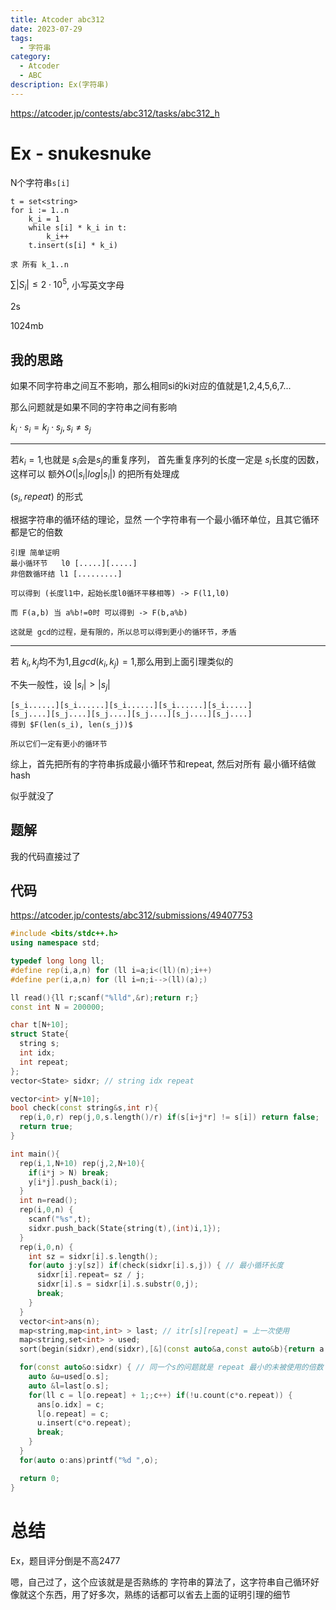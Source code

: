 ```yaml
---
title: Atcoder abc312
date: 2023-07-29
tags:
  - 字符串
category:
  - Atcoder
  - ABC
description: Ex(字符串)
---
```


<https://atcoder.jp/contests/abc312/tasks/abc312_h>

# Ex - snukesnuke

N个字符串`s[i]`

```
t = set<string>
for i := 1..n
	k_i = 1
	while s[i] * k_i in t:
		k_i++
	t.insert(s[i] * k_i)

求 所有 k_1..n
```

$\sum |S_i| \le 2\cdot 10^5$, 小写英文字母

2s

1024mb

## 我的思路

如果不同字符串之间互不影响，那么相同si的ki对应的值就是1,2,4,5,6,7...

那么问题就是如果不同的字符串之间有影响

$k_i\cdot s_i = k_j\cdot s_j, s_i \neq s_j$

---

若$k_i = 1$,也就是 $s_i$会是$s_j$的重复序列， 首先重复序列的长度一定是 $s_i$长度的因数，这样可以 额外$O(|s_i| log|s_i|)$ 的把所有处理成

$(s_i,repeat)$ 的形式

根据字符串的循环结的理论，显然 一个字符串有一个最小循环单位，且其它循环都是它的倍数

```
引理 简单证明
最小循环节   l0 [.....][.....]
非倍数循环结 l1 [.........]

可以得到 (长度l1中，起始长度l0循环平移相等) -> F(l1,l0)

而 F(a,b) 当 a%b!=0时 可以得到 -> F(b,a%b)

这就是 gcd的过程，是有限的，所以总可以得到更小的循环节，矛盾
```

---

若 $k_i,k_j$均不为1,且$gcd(k_i,k_j) = 1$,那么用到上面引理类似的

不失一般性，设 $|s_i| > |s_j|$

```
[s_i......][s_i......][s_i......][s_i......][s_i.....]
[s_j....][s_j....][s_j....][s_j....][s_j....][s_j....]
得到 $F(len(s_i), len(s_j))$ 

所以它们一定有更小的循环节
```

综上，首先把所有的字符串拆成最小循环节和repeat, 然后对所有 最小循环结做hash

似乎就没了

<!--more-->

## 题解

我的代码直接过了

## 代码

https://atcoder.jp/contests/abc312/submissions/49407753

```cpp
#include <bits/stdc++.h>
using namespace std;

typedef long long ll;
#define rep(i,a,n) for (ll i=a;i<(ll)(n);i++)
#define per(i,a,n) for (ll i=n;i-->(ll)(a);)

ll read(){ll r;scanf("%lld",&r);return r;}
const int N = 200000;

char t[N+10];
struct State{
  string s;
  int idx;
  int repeat;
};
vector<State> sidxr; // string idx repeat

vector<int> y[N+10];
bool check(const string&s,int r){
  rep(i,0,r) rep(j,0,s.length()/r) if(s[i+j*r] != s[i]) return false;
  return true;
}

int main(){
  rep(i,1,N+10) rep(j,2,N+10){
    if(i*j > N) break;
    y[i*j].push_back(i);
  }
  int n=read();
  rep(i,0,n) {
    scanf("%s",t);
    sidxr.push_back(State{string(t),(int)i,1});
  }
  rep(i,0,n) {
    int sz = sidxr[i].s.length();
    for(auto j:y[sz]) if(check(sidxr[i].s,j)) { // 最小循环长度
      sidxr[i].repeat= sz / j;
      sidxr[i].s = sidxr[i].s.substr(0,j);
      break;
    }
  }
  vector<int>ans(n);
  map<string,map<int,int> > last; // itr[s][repeat] = 上一次使用
  map<string,set<int> > used;
  sort(begin(sidxr),end(sidxr),[&](const auto&a,const auto&b){return a.s == b.s? a.idx<b.idx:a.s<b.s;});

  for(const auto&o:sidxr) { // 同一个s的问题就是 repeat 最小的未被使用的倍数
    auto &u=used[o.s];
    auto &l=last[o.s];
    for(ll c = l[o.repeat] + 1;;c++) if(!u.count(c*o.repeat)) {
      ans[o.idx] = c;
      l[o.repeat] = c;
      u.insert(c*o.repeat);
      break;
    }
  }
  for(auto o:ans)printf("%d ",o);

  return 0;
}
```

# 总结

Ex，题目评分倒是不高2477

嗯，自己过了，这个应该就是是否熟练的 字符串的算法了，这字符串自己循环好像就这个东西，用了好多次，熟练的话都可以省去上面的证明引理的细节

